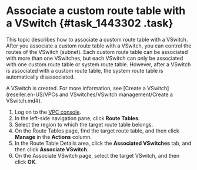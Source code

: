 # Associate a custom route table with a VSwitch {#task_1443302 .task}

This topic describes how to associate a custom route table with a VSwitch. After you associate a custom route table with a VSwitch, you can control the routes of the VSwitch \(subnet\). Each custom route table can be associated with more than one VSwitches, but each VSwitch can only be associated with one custom route table or system route table. However, after a VSwitch is associated with a custom route table, the system route table is automatically disassociated.

A VSwitch is created. For more information, see [Create a VSwitch](reseller.en-US/VPCs and VSwitches/VSwitch management/Create a VSwitch.md#).

1.  Log on to the [VPC console](https://partners-intl.console.aliyun.com/#/vpc).
2.  In the left-side navigation pane, click **Route Tables**.
3.  Select the region to which the target route table belongs.
4.  On the Route Tables page, find the target route table, and then click **Manage** in the **Actions** column.
5.  In the Route Table Details area, click the **Associated VSwitches** tab, and then click **Associate VSwitch**.
6.  On the Associate VSwitch page, select the target VSwitch, and then click **OK**.

